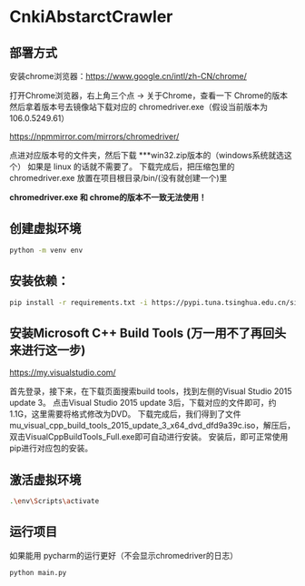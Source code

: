 # CnkiAbstarctCrawler

## 部署方式

安装chrome浏览器：https://www.google.cn/intl/zh-CN/chrome/

打开Chrome浏览器，右上角三个点 -> 关于Chrome，查看一下 Chrome的版本
然后拿着版本号去镜像站下载对应的 chromedriver.exe（假设当前版本为106.0.5249.61）

https://npmmirror.com/mirrors/chromedriver/

点进对应版本号的文件夹，然后下载 ***win32.zip版本的（windows系统就选这个）
如果是 linux 的话就不需要了。
下载完成后，把压缩包里的 chromedriver.exe 放置在项目根目录/bin/(没有就创建一个)里

**chromedriver.exe 和 chrome的版本不一致无法使用！**


## 创建虚拟环境
```bash
python -m venv env
```

## 安装依赖：
```bash
pip install -r requirements.txt -i https://pypi.tuna.tsinghua.edu.cn/simple
```

## 安装Microsoft C++ Build Tools (万一用不了再回头来进行这一步)
https://my.visualstudio.com/

首先登录，接下来，在下载页面搜索build tools，找到左侧的Visual Studio 2015 update 3。
点击Visual Studio 2015 update 3后，下载对应的文件即可，约1.1G，这里需要将格式修改为DVD。
下载完成后，我们得到了文件mu_visual_cpp_build_tools_2015_update_3_x64_dvd_dfd9a39c.iso，解压后，双击VisualCppBuildTools_Full.exe即可自动进行安装。
安装后，即可正常使用pip进行对应包的安装。


## 激活虚拟环境

```bash
.\env\Scripts\activate
```

## 运行项目

如果能用 pycharm的运行更好（不会显示chromedriver的日志）

```bash
python main.py
```





